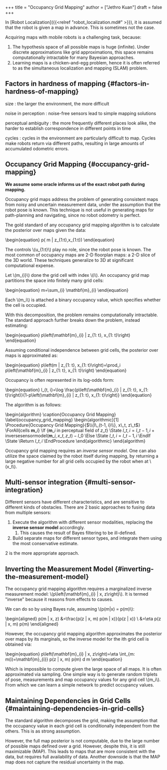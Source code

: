 +++
title = "Occupancy Grid Mapping"
author = ["Jethro Kuan"]
draft = false
+++

In [Robot Localization]({{<relref "robot_localization.md#" >}}), it is assumed that the robot is given a map in
advance. This is sometimes not the case.

Acquiring maps with mobile robots is a challenging task, because:

1.  The hypothesis space of all possible maps is huge (infinite). Under
    discrete approximations like grid approximations, this space
    remains computationally intractable for many Bayesian approaches.
2.  Learning maps is a chicken-and-egg problem, hence it is often
    referred to as the simultaneous localization and mapping (SLAM)
    problem.


## Factors in hardness of mapping {#factors-in-hardness-of-mapping}

size
: the larger the environment, the more difficult

noise in perception
: noise-free sensors lead to simple mapping solutions

perceptual ambiguity
: the more frequently different places look
    alike, the harder to establish correspondence in different points in time

cycles
: cycles in the environment are particularly difficult to
    map. Cycles make robots return via different paths, resulting in
    large amounts of accumulated odometric errors.


## Occupancy Grid Mapping {#occupancy-grid-mapping}

**We assume some oracle informs us of the exact robot path during
mapping.**

Occupancy grid maps address the problem of generating consistent maps
from noisy and uncertain measurement data, under the assumption that
the robot pose is known. This technique is not useful in generating
maps for path-planning and navigating, since no robot odometry is
perfect.

The gold standard of any occupancy grid mapping algorithm is to
calculate the posterior over maps given the data:

\begin{equation}
  p( m | z\_{1:t},x\_{1:t})
\end{equation}

The controls \\(u\_{1:t}\\) play no role, since the robot pose is known.
The most common of occupancy maps are 2-D floorplan maps: a 2-D slice
of the 3D world. These techniques generalize to 3D at significant
computational expense.

Let \\(m\_{i}\\) done the grid cell with index \\(i\\). An occupancy grid map
partitions the space into finitely many grid cells:

\begin{equation}
  m=\sum\_{i} \mathbf{m}\_{i}
\end{equation}

Each \\(m\_i\\) is attached a binary occupancy value, which specifies
whether the cell is occupied.

With this decomposition, the problem remains computationally
intractable. The standard approach further breaks down the problem,
instead estimating:

\begin{equation}
  p\left(\mathbf{m}\_{i} | z\_{1: t}, x\_{1: t}\right)
\end{equation}

Assuming conditional independence between grid cells, the posterior
over maps is approximated as:

\begin{equation}
  p\left(m | z\_{1: t}, x\_{1: t}\right)=\prod\_i p\left(\mathbf{m}\_{i} | z\_{1: t}, x\_{1: t}\right)
\end{equation}

Occupancy is often represented in its log-odds form:

\begin{equation}
  l\_{t, i}=\log \frac{p\left(\mathbf{m}\_{i} | z\_{1: t}, x\_{1: t}\right)}{1-p\left(\mathbf{m}\_{i} | z\_{1: t}, x\_{1: t}\right)}
\end{equation}

The algorithm is as follows:

\begin{algorithm}
  \caption{Occupancy Grid Mapping}
  \label{occupancy\_grid\_mapping}
  \begin{algorithmic}[1]
    \Procedure{Occupancy Grid Mapping}{$\\{l\_{t-1, i}\\}, x\_t, z\_t$}
    \ForAll{cells $\mathbf{m}\_i$}
    \If {$\mathbf{m}\_i$ in perceptual field of $z\_t$}
    \State $l\_{t,i} = l\_{t-1,i} + \mathrm{inverse sensor
      model}(\mathbf{m}\_i, x\_t,z\_t) - l\_0$
    \Else
    \State $l\_{t,i} = l\_{t-1,i}$
    \EndIf
    \State \Return $l\_{t,i}$
    \EndProcedure
  \end{algorithmic}
\end{algorithm}

Occupancy grid mapping requires an _inverse sensor model_. One can
also utilize the space claimed by the robot itself during mapping, by
returning a large negative number for all grid cells occupied by the
robot when at \\(x\_t\\).


## Multi-sensor integration {#multi-sensor-integration}

Different sensors have different characteristics, and are sensitive to
different kinds of obstacles. There are 2 basic approaches to fusing
data from multiple sensors:

1.  Execute the algorithm with different sensor modalities, replacing
    the **inverse sensor model** accordingly.
    1.  This causes the result of Bayes filtering to be ill-defined.
2.  Build separate maps for different sensor types, and integrate them
    using the most conservative estimate.

2 is the more appropriate approach.


## Inverting the Measurement Model {#inverting-the-measurement-model}

The occupancy grid mapping algorithm requires a marginalized inverse
measurement model: \\(p\left(\mathbf{m}\_{i} | x, z\right)\\). It is
termed "inverse" because it reasons from effects to causes.

We can do so by using Bayes rule, assuming \\(p(m|x) = p(m)\\):

\begin{aligned}
  p(m | x, z) &=\frac{p(z | x, m) p(m | x)}{p(z | x)} \\ &=\eta p(z |
  x, m) p(m)
\end{aligned}

However, the occupancy grid mapping algorithm approximates the
posterior over maps by its marginals, so the inverse model for the ith
grid cell is obtained via:

\begin{equation}
  p\left(\mathbf{m}\_{i} | x, z\right)=\eta \int\_{m: m(i)=\mathbf{m}\_{i}} p(z | x, m) p(m) d m
\end{equation}

Which is impossible to compute given the large space of all maps. It
is often approximated via sampling. One simple way is to generate
random triplets of pose, measurements and map occupancy values for any
grid cell \\(m\_i\\). From which we can learn a simple network to predict
occupancy values.


## Maintaining Dependencies in Grid Cells {#maintaining-dependencies-in-grid-cells}

The standard algorithm decomposes the grid, making the assumption that
the occupancy value in each grid cell is conditionally independent
from the others. This is as strong assumption.

However, the full map posterior is not computable, due to the large
number of possible maps defined over a grid. However, despite this, it
is still maximizable (MAP). This leads to maps that are more
consistent with the data, but requires full availability of data.
Another downside is that the MAP map does not capture the residual
uncertainty in the map.